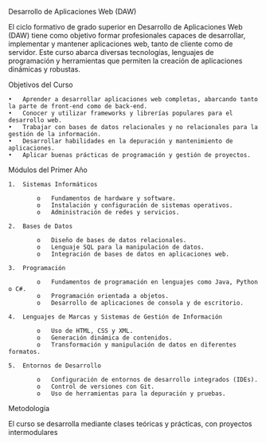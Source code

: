 Desarrollo de Aplicaciones Web (DAW)

El ciclo formativo de grado superior en Desarrollo de Aplicaciones Web (DAW) tiene como objetivo formar profesionales capaces de desarrollar, implementar y mantener aplicaciones web, tanto de cliente como de servidor. Este curso abarca diversas tecnologías, lenguajes de programación y herramientas que permiten la creación de aplicaciones dinámicas y robustas.

Objetivos del Curso

    •	Aprender a desarrollar aplicaciones web completas, abarcando tanto la parte de front-end como de back-end.
    •	Conocer y utilizar frameworks y librerías populares para el desarrollo web.
    •	Trabajar con bases de datos relacionales y no relacionales para la gestión de la información.
    •	Desarrollar habilidades en la depuración y mantenimiento de aplicaciones.
    •	Aplicar buenas prácticas de programación y gestión de proyectos.

Módulos del Primer Año

    1.	Sistemas Informáticos

            o	Fundamentos de hardware y software.
            o	Instalación y configuración de sistemas operativos.
            o	Administración de redes y servicios.

    2.	Bases de Datos

            o	Diseño de bases de datos relacionales.
            o	Lenguaje SQL para la manipulación de datos.
            o	Integración de bases de datos en aplicaciones web.

    3.	Programación

            o	Fundamentos de programación en lenguajes como Java, Python o C#.
            o	Programación orientada a objetos.
            o	Desarrollo de aplicaciones de consola y de escritorio.

    4.	Lenguajes de Marcas y Sistemas de Gestión de Información

            o	Uso de HTML, CSS y XML.
            o	Generación dinámica de contenidos.
            o	Transformación y manipulación de datos en diferentes formatos.

    5.	Entornos de Desarrollo

            o	Configuración de entornos de desarrollo integrados (IDEs).
            o	Control de versiones con Git.
            o	Uso de herramientas para la depuración y pruebas.

Metodología 

El curso se desarrolla mediante clases teóricas y prácticas, con proyectos intermodulares

